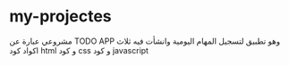 ﻿# my-projectes
مشروعي عبارة عن TODO APP وهو تطبيق لتسجيل المهام اليومية وانشأت فيه ثلاث اكواد كود html و كود css و كود javascript  
